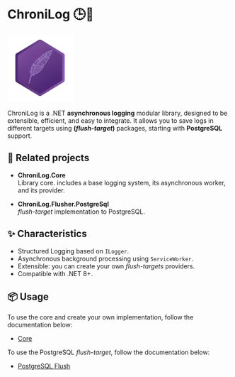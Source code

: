 # ChroniLog 🕒📜

<img src="https://github.com/sicilo/ChroniLog/blob/master/ChroniLog.Core/logo.png" alt="ChroniLog Logo" width="150"/>

ChroniLog is a .NET **asynchronous logging** modular library, 
designed to be extensible, efficient, and easy to integrate. It allows you to save logs in different targets using **(*flush-target*)** packages, starting with **PostgreSQL** support.

## 🚀 Related projects

- **ChroniLog.Core**  
  Library core. includes a base logging system, its asynchronous worker, and its provider.

- **ChroniLog.Flusher.PostgreSql**  
  *flush-target* implementation to PostgreSQL.

## ✨ Characteristics

- Structured Logging based on `ILogger`.
- Asynchronous background processing using `ServiceWorker`.
- Extensible: you can create your own *flush-targets* providers.
- Compatible with .NET 8+.

## 📦 Usage

To use the core and create your own implementation, follow the documentation below:

- [Core](ChroniLog.Core/README.md)

To use the PostgreSQL *flush-target*, follow the documentation below:

- [PostgreSQL Flush](ChroniLog.Flusher.PostgreSql)
